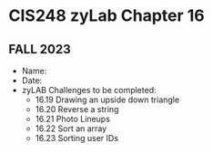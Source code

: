# CIS248 zyLab Chapter 16 #
## FALL 2023 ##

- Name:
- Date:
- zyLAB Challenges to be completed:
    - 16.19 Drawing an upside down triangle
    - 16.20 Reverse a string
    - 16.21 Photo Lineups
    - 16.22 Sort an array
    - 16.23 Sorting user IDs
